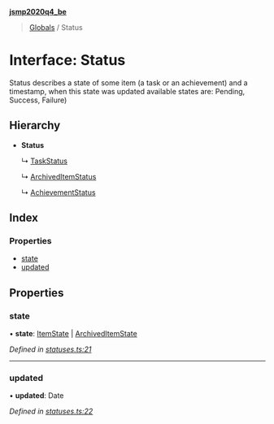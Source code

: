 **[jsmp2020q4_be](../README.md)**

> [Globals](../globals.md) / Status

# Interface: Status

Status describes a state of some item
(a task or an achievement) and a timestamp, when this state was updated
available states are: Pending, Success, Failure)

## Hierarchy

* **Status**

  ↳ [TaskStatus](taskstatus.md)

  ↳ [ArchivedItemStatus](archiveditemstatus.md)

  ↳ [AchievementStatus](achievementstatus.md)

## Index

### Properties

* [state](status.md#state)
* [updated](status.md#updated)

## Properties

### state

•  **state**: [ItemState](../enums/itemstate.md) \| [ArchivedItemState](../globals.md#archiveditemstate)

*Defined in [statuses.ts:21](https://github.com/melenadesign/jsmp_q42020/blob/7c047bb/JSMPserver/src/statuses.ts#L21)*

___

### updated

•  **updated**: Date

*Defined in [statuses.ts:22](https://github.com/melenadesign/jsmp_q42020/blob/7c047bb/JSMPserver/src/statuses.ts#L22)*
